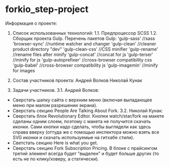 ﻿# forkio_step-project

Информация о проекте:

1. Список использованных технологий:
1.1. Предпроцессор SCSS
1.2. Сборщик проекта Gulp. Перечень пакетов Gulp:
'gulp-sass'				//sass
'browser-sync'			//runtime watcher and changer
'gulp-clean'			//cleaner product directory "dev"
'gulp-clean-css'			//CSS minifier
'gulp-rename'			//rename files after minify
'gulp-concat'			//concat for js
'gulp-terser'			//minify for js
'gulp-autoprefixer'		//cross-browser compatibility css
'gulp-babel'			//cross-browser compatibility js
'gulp-imagemin'			//minify for images

2. Состав участников проекта:
Андрей Волков
Николай Кунак

3. Задачи участников.
3.1. Андрей Волков:
- Сверстать шапку сайта с верхним меню (включая выпадающее меню при малом разрешении экрана). 
- Сверстать секцию People Are Talking About Fork.
3.2. Николай Кунак:
- Сверстать блок Revolutionary Editor. Кнопки watch/star/fork на макете сделаны одним слоем, поэтому с макета не получится скачать иконки. Сами кнопки надо сделать, чтобы выглядели как здесь справа вверху (оттуда же с помощью инспектора можно взять все SVG иконки и скачать используемые на гитхабе стили). 
- Светстать секцию Here is what you get. 
- Сверстать секцию Fork Subscription Pricing. В блоке с прайсингом третий элемент всегда будет "выделен" и будет больше других (то есть не по клику/ховеру, а статически).

